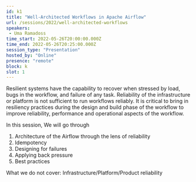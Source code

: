 ```yaml
---
id: k1
title: "Well-Architected Workflows in Apache Airflow"
url: /sessions/2022/well-architected-workflows
speakers:
 - Uma Ramadoss
time_start: 2022-05-26T20:00:00.000Z
time_end: 2022-05-26T20:25:00.000Z
session_type: "Presentation"
hosted_by: "Online"
presence: "remote"
block: k
slot: 1
---
```


Resilient systems have the capability to recover when stressed by load, bugs in the workflow, and failure of any task. Reliability of the infrastructure or platform is not sufficient to run workflows reliably. It is critical to bring in resiliency practices during the design and build phase of the workflow to improve reliability, performance and operational aspects of the workflow.

In this session, We will go through 
  1. Architecture of the Airflow through the lens of reliability
  2. Idempotency
  3. Designing for failures
  4. Applying back pressure
  5. Best practices
 
What we do not cover: Infrastructure/Platform/Product reliability